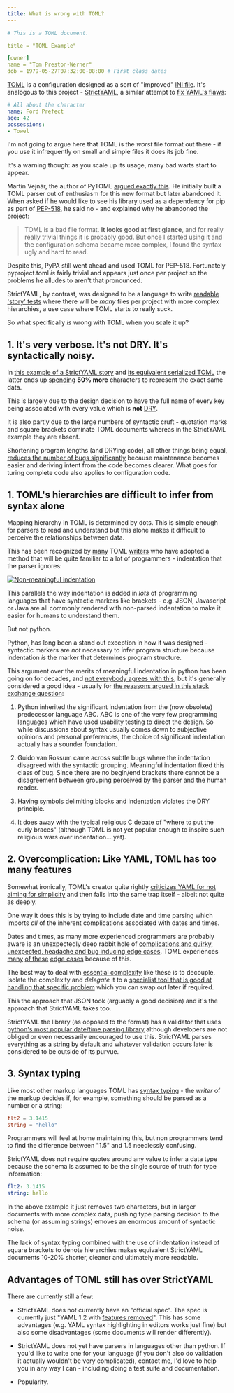 ```yaml
---
title: What is wrong with TOML?
---
```


```yaml
# This is a TOML document.

title = "TOML Example"

[owner]
name = "Tom Preston-Werner"
dob = 1979-05-27T07:32:00-08:00 # First class dates
```

[TOML](https://github.com/toml-lang/toml) is a configuration designed as a sort
of "improved" [INI file](../ini). It's analogous to this project -
[StrictYAML](https://github.com/crdoconnor/strictyaml), a similar attempt
to [fix YAML's flaws](../../features-removed):

```yaml
# All about the character
name: Ford Prefect
age: 42
possessions:
- Towel
```

I'm not going to argue here that TOML is the *worst* file format out there -
if you use it infrequently on small and simple files it does its job fine.

It's a warning though: as you scale up its usage, many bad warts start to appear.

Martin Vejnár, the author of PyTOML
[argued exactly this](https://github.com/avakar/pytoml/issues/15#issuecomment-217739462).
He initially built a TOML parser out of enthusiasm for this new format but later abandoned
it. When asked if he would like to see his library used as a dependency for pip as
part of [PEP-518](https://www.python.org/dev/peps/pep-0518/), he said no - and
explained why he abandoned the project:

>TOML is a bad file format. **It looks good at first glance**, and for really really
>trivial things it is probably good. But once I started using it and the
>configuration schema became more complex, I found the syntax ugly and hard to read.

Despite this, PyPA still went ahead and used TOML for PEP-518. Fortunately
pyproject.toml *is* fairly trivial and appears just once per project
so the problems he alludes to aren't that pronounced.

StrictYAML, by contrast, was designed to be a language to write
[readable 'story' tests](../../../hitchstory) where there will be *many* files
per project with more complex hierarchies, a use case where TOML starts
to really suck.

So what specifically *is* wrong with TOML when you scale it up?

## 1. It's very verbose. It's not DRY. It's syntactically noisy.

In [this example of a StrictYAML story](https://github.com/crdoconnor/strictyaml/blob/master/hitch/story/map.story)
and [its equivalent serialized TOML](https://github.com/crdoconnor/strictyaml/blob/master/hitch/story/map.toml)
the latter ends up [spending](https://www.goodreads.com/quotes/775257-my-point-today-is-that-if-we-wish-to-count) 
**50% more** characters to represent the exact same data.

This is largely due to the design decision to have the full name of every key being
associated with every value which is **not** [DRY](../../../code-quality/least-code).

It is also partly due to the large numbers of syntactic cruft - quotation marks
and square brackets dominate TOML documents whereas in the StrictYAML example they are
absent.

Shortening program lengths (and DRYing code), all other things being equal,
[reduces the number of bugs significantly](https://blog.codinghorror.com/diseconomies-of-scale-and-lines-of-code/)
because maintenance becomes easier and deriving intent from the code becomes clearer.
What goes for turing complete code also applies to configuration code.


## 1. TOML's hierarchies are difficult to infer from syntax alone

Mapping hierarchy in TOML is determined by dots. This is simple enough for
parsers to read and understand but this alone makes it difficult to perceive
the relationships between data.

This has been recognized by [many](https://github.com/leereilly/csi/blob/567e5b55f766847c9dcc7de482c0fd241fa7377a/lib/data/master.toml) TOML [writers](https://github.com/CzarSimon/simonlindgren.info/blob/a391a6345b16f2d8093f6d4c5f422399b4b901eb/simon-cv/config.toml) who have adopted a method that
will be quite familiar to a lot of programmers - indentation that the parser ignores:

[![Non-meaningful indentation](../toml-indentation-1.png)](https://github.com/gazreese/gazreese.com/blob/c4c3fa7d576a4c316f11f0f7a652ca11ab23586d/Hugo/config.toml)

This parallels the way indentation is added in *lots* of programming languages that have syntactic markers
like brackets - e.g.  JSON, Javascript or Java are all commonly rendered with non-parsed indentation to make it
easier for humans to understand them.

But not python.

Python, has long been a stand out exception in how it was designed -
syntactic markers are *not* necessary to infer program structure because indentation *is* the marker
that determines program structure.

This argument over the merits of meaningful indentation in python has been going on for decades, and [not everybody agrees with this](https://www.quora.com/Do-you-think-that-indentation-in-Python-is-annoying), but it's generally
considered a good idea - usually for [the reaasons argued in this stack exchange question](https://softwareengineering.stackexchange.com/questions/313034/why-should-a-language-prefer-indentation-over-explicit-markers-for-blocks):

1. Python inherited the significant indentation from the (now obsolete) predecessor language ABC. ABC is one of the very few programming languages which have used usability testing to direct the design. So while discussions about syntax usually comes down to subjective opinions and personal preferences, the choice of significant indentation actually has a sounder foundation.

2. Guido van Rossum came across subtle bugs where the indentation disagreed with the syntactic grouping. Meaningful indentation fixed this class of bug. Since there are no begin/end brackets there cannot be a disagreement between grouping perceived by the parser and the human reader.

3. Having symbols delimiting blocks and indentation violates the DRY principle.

4. It does away with the typical religious C debate of "where to put the curly braces" (although TOML is not yet popular enough to inspire such religious wars over indentation... yet).


## 2. Overcomplication: Like YAML, TOML has too many features

Somewhat ironically, TOML's creator quite rightly
[criticizes YAML for not aiming for simplicity](https://github.com/toml-lang/toml#comparison-with-other-formats)
and then falls into the same trap itself - albeit not quite as deeply.

One way it does this is by trying to include date and time parsing which imports
*all* of the inherent complications associated with dates and times.

Dates and times, as many more experienced programmers are probably aware is an unexpectedly deep rabbit hole
of [complications and quirky, unexpected, headache and bug inducing edge cases](https://infiniteundo.com/post/25326999628/falsehoods-programmers-believe-about-time). TOML experiences [many](https://github.com/uiri/toml/issues/55) [of these](https://github.com/uiri/toml/issues/196) [edge cases](https://github.com/uiri/toml/issues/202) because of this.

The best way to deal with [essential complexity](https://simplicable.com/new/accidental-complexity-vs-essential-complexity) like these is to decouple, isolate the complexity and *delegate* it to a
[specialist tool that is good at handling that specific problem](https://en.wikipedia.org/wiki/Unix_philosophy)
which you can swap out later if required.

This the approach that JSON took (arguably a good decision) and it's the approach that StrictYAML takes too.

StrictYAML the library (as opposed to the format) has a validator that uses
[python's most popular date/time parsing library](https://dateutil.readthedocs.io/en/stable/) although
developers are not obliged or even necessarily encouraged to use this. StrictYAML parses everything as a
string by default and whatever validation occurs later is considered to be outside of its purvue.


## 3. Syntax typing

Like most other markup languages TOML has [syntax typing](../../why/syntax-typing-bad) -
the *writer* of the markup decides if, for example, something should be parsed as a number
or a string:

```toml
flt2 = 3.1415
string = "hello"
```

Programmers will feel at home maintaining this, but non programmers tend to find the
difference between "1.5" and 1.5 needlessly confusing.

StrictYAML does not require quotes around any value to infer a data type because the
schema is assumed to be the single source of truth for type information:

```yaml
flt2: 3.1415
string: hello
```

In the above example it just removes two characters, but in larger documents with more
complex data, pushing type parsing decision to the schema (or assuming strings)
emoves an enormous amount of syntactic noise.

The lack of syntax typing combined with the use of indentation instead of square brackets
to denote hierarchies makes equivalent StrictYAML documents 10-20% shorter, cleaner
and ultimately more readable.

## Advantages of TOML still has over StrictYAML

There are currently still a few:

* StrictYAML does not currently have an "official spec". The spec is currently just "YAML 1.2 with [features removed](../../features-removed)". This has some advantages (e.g. YAML syntax highlighting in editors works just fine) but also some disadvantages (some documents will render differently).

* StrictYAML does not yet have parsers in languages other than python. If you'd like to write one for your language (if you don't also do validation it actually wouldn't be very complicated), contact me, I'd love to help you in any way I can - including doing a test suite and documentation.

* Popularity.
